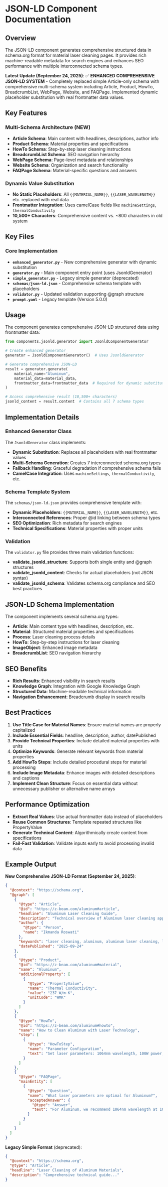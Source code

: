 # JSON-LD Component Documentation

## Overview
The JSON-LD component generates comprehensive structured data in schema.org format for material laser cleaning pages. It provides rich machine-readable metadata for search engines and enhances SEO performance with multiple interconnected schema types.

**Latest Update (September 24, 2025)**: ✅ **ENHANCED COMPREHENSIVE JSON-LD SYSTEM** - Completely replaced simple Article-only schema with comprehensive multi-schema system including Article, Product, HowTo, BreadcrumbList, WebPage, Website, and FAQPage. Implemented dynamic placeholder substitution with real frontmatter data values.

## Key Features

### Multi-Schema Architecture (NEW)
- **Article Schema**: Main content with headlines, descriptions, author info
- **Product Schema**: Material properties and specifications
- **HowTo Schema**: Step-by-step laser cleaning instructions  
- **BreadcrumbList Schema**: SEO navigation hierarchy
- **WebPage Schema**: Page-level metadata and relationships
- **Website Schema**: Organization and search functionality
- **FAQPage Schema**: Material-specific questions and answers

### Dynamic Value Substitution
- **No Static Placeholders**: All `{{MATERIAL_NAME}}`, `{{LASER_WAVELENGTH}}` etc. replaced with real data
- **Frontmatter Integration**: Uses camelCase fields like `machineSettings`, `thermalConductivity`
- **10,500+ Characters**: Comprehensive content vs. ~800 characters in old system

## Key Files

### Core Implementation
- **`enhanced_generator.py`** - New comprehensive generator with dynamic substitution
- **`generator.py`** - Main component entry point (uses JsonldGenerator)
- **`simple_generator.py`** - Legacy simple generator (deprecated)
- **`schemas/json-ld.json`** - Comprehensive schema template with placeholders
- **`validator.py`** - Updated validation supporting @graph structure
- **`prompt.yaml`** - Legacy template (Version 5.0.0)

## Usage

The component generates comprehensive JSON-LD structured data using frontmatter data:

```python
from components.jsonld.generator import JsonldComponentGenerator

# Create enhanced generator
generator = JsonldComponentGenerator()  # Uses JsonldGenerator

# Generate comprehensive JSON-LD
result = generator.generate(
    material_name="Aluminum",
    material_data=material_data,
    frontmatter_data=frontmatter_data  # Required for dynamic substitution
)

# Access comprehensive result (10,500+ characters)
jsonld_content = result.content  # Contains all 7 schema types
```

## Implementation Details

### Enhanced Generator Class
The `JsonldGenerator` class implements:

- **Dynamic Substitution**: Replaces all placeholders with real frontmatter values
- **Multi-Schema Generation**: Creates 7 interconnected schema.org types
- **Fallback Handling**: Graceful degradation if comprehensive schema fails
- **CamelCase Integration**: Uses `machineSettings`, `thermalConductivity`, etc.

### Schema Template System
The `schemas/json-ld.json` provides comprehensive template with:
- **Dynamic Placeholders**: `{{MATERIAL_NAME}}`, `{{LASER_WAVELENGTH}}`, etc.
- **Interconnected References**: Proper @id linking between schema types
- **SEO Optimization**: Rich metadata for search engines
- **Technical Specifications**: Material properties with proper units

### Validation
The `validator.py` file provides three main validation functions:
- **validate_jsonld_structure**: Supports both single entity and @graph structures
- **validate_jsonld_content**: Checks for actual placeholders (not JSON syntax)
- **validate_jsonld_schema**: Validates schema.org compliance and SEO best practices

## JSON-LD Schema Implementation

The component implements several schema.org types:
- **Article**: Main content type with headlines, description, etc.
- **Material**: Structured material properties and specifications
- **Process**: Laser cleaning process details
- **HowTo**: Step-by-step instructions for laser cleaning
- **ImageObject**: Enhanced image metadata
- **BreadcrumbList**: SEO navigation hierarchy

## SEO Benefits

- **Rich Results**: Enhanced visibility in search results
- **Knowledge Graph**: Integration with Google Knowledge Graph
- **Structured Data**: Machine-readable technical information
- **Navigation Enhancement**: Breadcrumb display in search results

## Best Practices

1. **Use Title Case for Material Names**: Ensure material names are properly capitalized
2. **Include Essential Fields**: headline, description, author, datePublished
3. **Provide Technical Properties**: Include detailed material properties with units
4. **Optimize Keywords**: Generate relevant keywords from material properties
5. **Add HowTo Steps**: Include detailed procedural steps for material processing
6. **Include Image Metadata**: Enhance images with detailed descriptions and captions
7. **Implement Clean Structure**: Focus on essential data without unnecessary publisher or alternative name arrays

## Performance Optimization

- **Extract Real Values**: Use actual frontmatter data instead of placeholders
- **Reuse Common Structures**: Template repeated structures like PropertyValue
- **Generate Technical Content**: Algorithmically create content from specifications
- **Fail-Fast Validation**: Validate inputs early to avoid processing invalid data

## Example Output

**New Comprehensive JSON-LD Format (September 24, 2025)**:
```json
{
  "@context": "https://schema.org",
  "@graph": [
    {
      "@type": "Article",
      "@id": "https://z-beam.com/aluminum#article",
      "headline": "Aluminum Laser Cleaning Guide",
      "description": "Technical overview of Aluminum laser cleaning applications and parameters",
      "author": {
        "@type": "Person",
        "name": "Ikmanda Roswati"
      },
      "keywords": "laser cleaning, aluminum, aluminum laser cleaning, laser ablation...",
      "datePublished": "2025-09-24"
    },
    {
      "@type": "Product", 
      "@id": "https://z-beam.com/aluminum#material",
      "name": "Aluminum",
      "additionalProperty": [
        {
          "@type": "PropertyValue",
          "name": "Thermal Conductivity",
          "value": "237 W/m·K",
          "unitCode": "WMK"
        }
      ]
    },
    {
      "@type": "HowTo",
      "@id": "https://z-beam.com/aluminum#howto", 
      "name": "How to Clean Aluminum with Laser Technology",
      "step": [
        {
          "@type": "HowToStep",
          "name": "Parameter Configuration",
          "text": "Set laser parameters: 1064nm wavelength, 100W power, optimized for Aluminum"
        }
      ]
    },
    {
      "@type": "FAQPage",
      "mainEntity": [
        {
          "@type": "Question",
          "name": "What laser parameters are optimal for Aluminum?",
          "acceptedAnswer": {
            "@type": "Answer",
            "text": "For Aluminum, we recommend 1064nm wavelength at 100W power..."
          }
        }
      ]
    }
  ]
}
```

**Legacy Simple Format** (deprecated):
```json
{
  "@context": "https://schema.org",
  "@type": "Article",
  "headline": "Laser Cleaning of Aluminum Materials",
  "description": "Comprehensive technical guide..."
}
```
